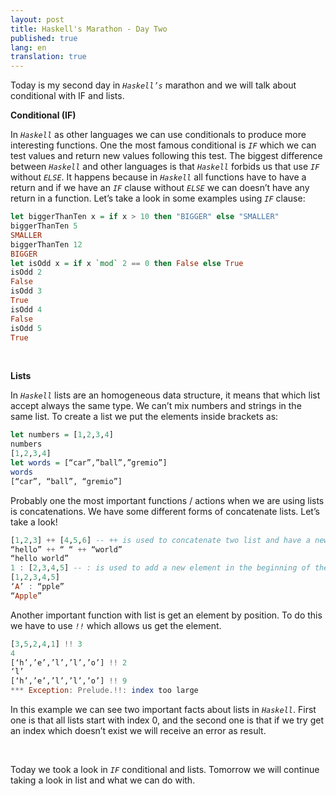 ```yaml
---
layout: post
title: Haskell's Marathon - Day Two
published: true
lang: en
translation: true
---
```


Today is my second day in *`Haskell’s`* marathon and we will talk about conditional with IF and lists.


**Conditional (IF)**

In *`Haskell`* as other languages we can use conditionals to produce more interesting functions. One the most famous conditional is *`IF`* which we can test values and return new values following this test. The biggest difference between *`Haskell`* and other languages is that *`Haskell`* forbids us that use *`IF`* without *`ELSE`*. It happens because in *`Haskell`* all functions have to have a return and if we have an *`IF`* clause without *`ELSE`* we can doesn’t have any return in a function.
Let’s take a look in some examples using *`IF`* clause:
```haskell
let biggerThanTen x = if x > 10 then "BIGGER" else "SMALLER"
biggerThanTen 5
SMALLER
biggerThanTen 12
BIGGER
let isOdd x = if x `mod` 2 == 0 then False else True
isOdd 2
False
isOdd 3
True
isOdd 4
False
isOdd 5
True
```
<br />

**Lists**

In *`Haskell`* lists are an homogeneous data structure, it means that which list accept always the same type. We can’t mix numbers and strings in the same list.
To create a list we put the elements inside brackets as:
```haskell
let numbers = [1,2,3,4]
numbers
[1,2,3,4]
let words = [“car”,”ball”,”gremio”]
words
[“car”, “ball”, “gremio”]
```
Probably one the most important functions / actions when we are using lists is concatenations. We have some different forms of concatenate lists.
Let’s take a look!
```haskell
[1,2,3] ++ [4,5,6] -- ++ is used to concatenate two list and have a new list from this union
“hello” ++ “ “ ++ “world”
“hello world”
1 : [2,3,4,5] -- : is used to add a new element in the beginning of the list 
[1,2,3,4,5]
‘A’ : “pple”
“Apple”
```

Another important function with list is get an element by position. To do this we have to use *`!!`* which allows us get the element.
```haskell
[3,5,2,4,1] !! 3
4
[‘h’,’e’,’l’,’l’,’o’] !! 2
‘l’
[‘h’,’e’,’l’,’l’,’o’] !! 9
*** Exception: Prelude.!!: index too large
```
In this example we can see two important facts about lists in *`Haskell`*. First one is that all lists start with index 0, and the second one is that if we try get an index which doesn’t exist we will receive an error as result.

<br />

Today we took a look in *`IF`* conditional and lists. Tomorrow we will continue taking a look in list and what we can do with.
